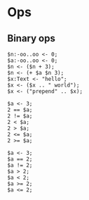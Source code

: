 # Ops

## Binary ops

```polygolf
$n:-oo..oo <- 0;
$a:-oo..oo <- 0;
$n <- ($n + 3);
$n <- (+ $a $n 3);
$x:Text <- "hello";
$x <- ($x .. " world");
$x <- ("prepend" .. $x);
```

```polygolf
$a <- 3;
2 == $a;
2 != $a;
2 < $a;
2 > $a;
2 <= $a;
2 >= $a;
```

```polygolf ops.flipBinaryOps
$a <- 3;
$a == 2;
$a != 2;
$a > 2;
$a < 2;
$a >= 2;
$a <= 2;
```
